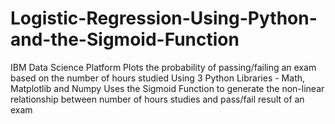 # Logistic-Regression-Using-Python-and-the-Sigmoid-Function
IBM Data Science Platform 
Plots the probability of passing/failing an exam based on the number of hours studied
Using 3 Python Libraries - Math, Matplotlib and Numpy
Uses the Sigmoid Function to generate the non-linear relationship between number of hours studies and pass/fail result of an exam
